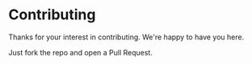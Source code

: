 # Contributing

Thanks for your interest in contributing. We're happy to have you here.

Just fork the repo and open a Pull Request.
